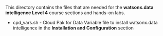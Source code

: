 This directory contains the files that are needed for the **watsonx.data intelligence Level 4** course sections and hands-on labs.

* cpd_vars.sh - Cloud Pak for Data Variable file to install watsonx.data intelligence in the **Installation and Configuration** section 
